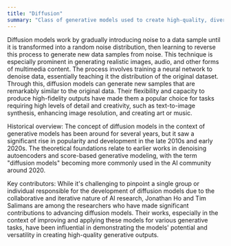 ```yaml
---
title: "Diffusion"
summary: "Class of generative models used to create high-quality, diverse samples of data by iteratively adding and then reversing noise."
---
```

Diffusion models work by gradually introducing noise to a data sample until it is transformed into a random noise distribution, then learning to reverse this process to generate new data samples from noise. This technique is especially prominent in generating realistic images, audio, and other forms of multimedia content. The process involves training a neural network to denoise data, essentially teaching it the distribution of the original dataset. Through this, diffusion models can generate new samples that are remarkably similar to the original data. Their flexibility and capacity to produce high-fidelity outputs have made them a popular choice for tasks requiring high levels of detail and creativity, such as text-to-image synthesis, enhancing image resolution, and creating art or music.

Historical overview: The concept of diffusion models in the context of generative models has been around for several years, but it saw a significant rise in popularity and development in the late 2010s and early 2020s. The theoretical foundations relate to earlier works in denoising autoencoders and score-based generative modeling, with the term "diffusion models" becoming more commonly used in the AI community around 2020.

Key contributors: While it's challenging to pinpoint a single group or individual responsible for the development of diffusion models due to the collaborative and iterative nature of AI research, Jonathan Ho and Tim Salimans are among the researchers who have made significant contributions to advancing diffusion models. Their works, especially in the context of improving and applying these models for various generative tasks, have been influential in demonstrating the models' potential and versatility in creating high-quality generative outputs.

